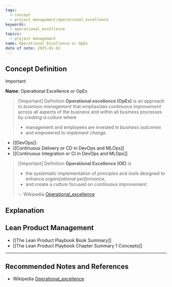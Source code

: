 ```yaml
---
tags:
  - concept
  - project_management/operational_excellence
keywords:
  - operational_excellence
topics:
  - project management
name: Operational Excellence or OpEx
date of note: 2025-01-02
---
```


## Concept Definition

>[!important]
>**Name**: Operational Excellence or OpEx

>[!important] Definition
>**Operational excellence (OpEx)** is an approach to *business management* that emphasizes *continuous improvement* across all aspects of the business and within all business processes by *creating a culture* where 
>- management and employees are invested in *business outcomes* 
>- and empowered to *implement change*.

- [[DevOps]]
- [[Continuous Delivery or CD in DevOps and MLOps]]
- [[Continuous Integration or CI in DevOps and MLOps]]

>[!important] Definition
>**Operational Excellence (OE)** is 
>- the *systematic* implementation of *principles* and *tools* designed to enhance *organizational performance*, 
>- and create a *culture* focused on *continuous improvement*.
>  
>-- Wikipedia [Operational_excellence](https://en.wikipedia.org/wiki/Operational_excellence)  


## Explanation


## Lean Product Management

- [[The Lean Product Playbook Book Summary]]
- [[The Lean Product Playbook Chapter Summary 1 Concepts]]




-----------
##  Recommended Notes and References


- Wikipedia [Operational_excellence](https://en.wikipedia.org/wiki/Operational_excellence)